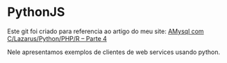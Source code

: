 # PythonJS
Este git foi criado para referencia ao artigo do meu site:
<a href="https://maurinsoft.com.br/index.php/mysql-com-c-lazarus-python-php-r-parte-4/">AMysql com C/Lazarus/Python/PHP/R – Parte 4</a>

Nele apresentamos exemplos de clientes de web services usando python.



